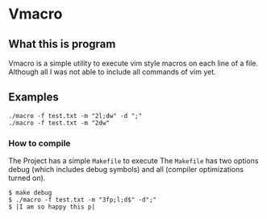 # Vmacro

## What this is program

Vmacro is a simple utility to execute vim style macros on each line of a file.
Although all I was not able to include all commands of vim yet. 


## Examples

```console
./macro -f test.txt -m "2l;dw" -d ";"
./macro -f test.txt -m "2dw"

```

### How to compile 

The Project has a simple `Makefile` to execute
The `Makefile` has two options debug (which includes debug symbols)
and all (compiler optimizations turned on).

```console
$ make debug
$ ./macro -f test.txt -m "3fp;l;d$" -d";"
$ |I am so happy this p|
```

